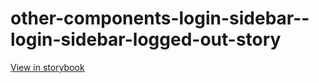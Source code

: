 # other-components-login-sidebar--login-sidebar-logged-out-story

[View in storybook](https://raw.githack.com/Independent-Digital-News-and-Media-Ltd/indy-pwamp-sb/PR-1199-sb/index.html?path=/story/other-components-login-sidebar--login-sidebar-logged-out-story)